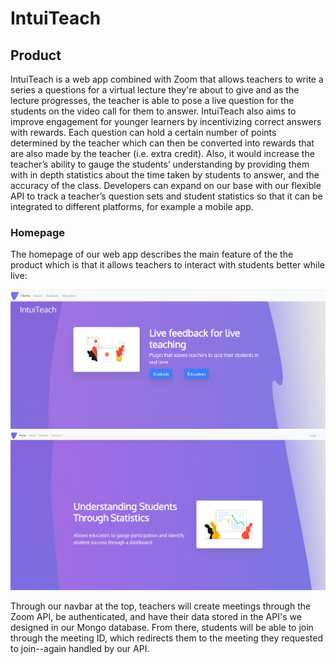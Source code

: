 
# IntuiTeach

## Product

IntuiTeach is a web app combined with Zoom that allows teachers to write a series a questions for a virtual lecture they're about to give and as the lecture progresses, the teacher is able to pose a live question for the students on the video call for them to answer. IntuiTeach also aims to improve engagement for younger learners by incentivizing correct answers with rewards. Each question can hold a certain number of points determined by the teacher which can then be converted into rewards that are also made by the teacher (i.e. extra credit). Also, it would increase the teacher’s ability to gauge the students’ understanding by providing them with in depth statistics about the time taken by students to answer, and the accuracy of the class. Developers can expand on our base with our flexible API to track a teacher’s question sets and student statistics so that it can be integrated to different platforms, for example a mobile app.

### Homepage

The homepage of our web app describes the main feature of the the product which is that it allows teachers to interact with students better while live: 

![Homepage1](/readme-images/homepage1.png)
![Homepage2](/readme-images/homepage2.png)

Through our navbar at the top, teachers will create meetings through the Zoom API, be authenticated, and have their data stored in the API's we designed in our Mongo database. From there, students will be able to join through the meeting ID, which redirects them to the meeting they requested to join--again handled by our API. 
